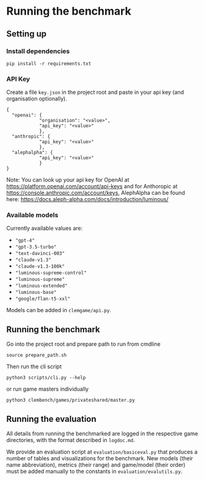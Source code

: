 # Running the benchmark

## Setting up

### Install dependencies

```
pip install -r requirements.txt
```

### API Key

Create a file `key.json` in the project root and paste in your api key (and organisation optionally).

```
{
  "openai": {
            "organisation": "<value>", 
            "api_key": "<value>"
            },
  "anthropic": {
            "api_key": "<value>"
            },
  "alephalpha": {
            "api_key": "<value>"
            }
}
```

Note: You can look up your api key for OpenAI at https://platform.openai.com/account/api-keys and for Anthoropic
at https://console.anthropic.com/account/keys, AlephAlpha can be found
here: https://docs.aleph-alpha.com/docs/introduction/luminous/

### Available models

Currently available values are:

- `"gpt-4"`
- `"gpt-3.5-turbo"`
- `"text-davinci-003"`
- `"claude-v1.3"`
- `"claude-v1.3-100k"`
- `"luminous-supreme-control"`
- `"luminous-supreme"`
- `"luminous-extended"`
- `"luminous-base"`
- `"google/flan-t5-xxl"`

Models can be added in `clemgame/api.py`.

## Running the benchmark

Go into the project root and prepare path to run from cmdline

```
source prepare_path.sh
```

Then run the cli script

```
python3 scripts/cli.py --help
```

or run game masters individually

```
python3 clembench/games/privateshared/master.py
```

## Running the evaluation

All details from running the benchmarked are logged in the respective game directories,
with the format described in ```logdoc.md```.

We provide an evaluation script at `evaluation/basiceval.py` that produces a number of tables and visualizations for the benchmark. New models (their name abbreviation), metrics (their range) and game/model (their order) must be added manually to the constants in ```evaluation/evalutils.py```.
